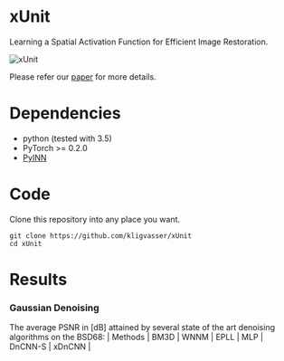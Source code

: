 # xUnit
Learning a Spatial Activation Function for Efficient Image Restoration.

![xUnit]({{site.baseurl}}/xunit_relu_scheme1.png)


Please refer our [paper](https://arxiv.org/abs/1711.06445) for more details.


# Dependencies
- python (tested with 3.5)
- PyTorch >= 0.2.0
- [PyINN](https://github.com/szagoruyko/pyinn)


# Code
Clone this repository into any place you want.
	
	git clone https://github.com/kligvasser/xUnit
	cd xUnit


# Results
### Gaussian Denoising

The average PSNR in [dB] attained by several state of the art denoising algorithms on the BSD68:
| Methods | BM3D | WNNM | EPLL | MLP | DnCNN-S | xDnCNN |
